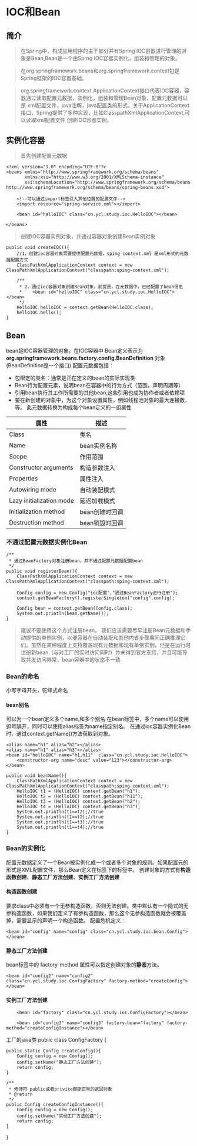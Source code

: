 # IOC和Bean
## 简介
>在Spring中，构成应用程序的主干部分并有Spring IOC容器进行管理的对象是Bean,Bean是一个由Sprng IOC容器实例化，组装和管理的对象。

>在org.springframework.beans和org.springframework.context包是Spring框架的IOC容器基础。

>org.springframework.context.ApplicationContext接口代表IOC容器，容器通过读取配置元数据，实例化，组装和管理Bean对象，配置元数据可以
是 xml配置文件，java注解，java配置类的形式。关于ApplicationContext接口，Spring提供了多种实现，比如ClasspathXmlApplicationContext,可以读取xml配置文件
创建IOC容器实例。

## 实例化容器
 >首先创建配置元数据
 
    <?xml version="1.0" encoding="UTF-8"?>
    <beans xmlns="http://www.springframework.org/schema/beans"
           xmlns:xsi="http://www.w3.org/2001/XMLSchema-instance"
           xsi:schemaLocation="http://www.springframework.org/schema/beans http://www.springframework.org/schema/beans/spring-beans.xsd">
    
        <!--可以通过import标签引入其他位置的配置文件-->
        <import resource="spring-service.xml"></import>
    
        <bean id="helloIOC" class="cn.ycl.study.ioc.HelloIOC"></bean>
    
    </beans>
    
>创建IOC容器实例对象，并通过容器对象创建Bean实例对象

    public void createIOC(){
        //1，创建ioc容器对象需要提供配置元数据，sping-context.xml 是xml形式的元数据配置方式
        ClassPathXmlApplicationContext context = new ClassPathXmlApplicationContext("classpath:sping-context.xml");
    
        /**
         * 2，通过ioc容器对象创建Bean对象。前提是，在元数据中，已经配置了bean信息
         *    <bean id="helloIOC" class="cn.ycl.study.ioc.HelloIOC"></bean>
         */
        HelloIOC helloIOC = context.getBean(HelloIOC.class);
        helloIOC.hello();
    }
    
## Bean
bean是IOC容器管理的对象，在IOC容器中 Bean定义表示为 **org.springframework.beans.factory.config.BeanDefinition** 对象(BeanDefinition是一个接口)
配置元数据包括：
* 包限定的类名：通常是正在定义的bean的实际实现类
* Bean行为配置元素，说明bean在容器中的行为方式（范围，声明周期等）
* 引用bean执行其工作所需要的其他bean,这些引用也成为协作者或者依赖项
* 要在新创建的对象中，为这个对象设置属性，例如线程池对象的最大连接数，等。
此元数据转换为构成每个bean定义的一组属性

| 属性 | 描述 | 
| ----- | ---- |
| Class | 类名 | 
| Name | bean实例名称 | 
| Scope | 作用范围 | 
| Constructor arguments | 构造参数注入 | 
| Properties | 属性注入 | 
| Autowiring mode | 自动装配模式 | 
| Lazy initialization mode | 延迟加载模式 | 
| Initialization method | bean创建时回调 | 
| Destruction method | bean销毁时回调 | 

### 不通过配置元数据实例化Bean
    /**
     * 通过BeanFactory对象注册bean，并不通过配置元数据配置bean
     */
    public void registerBean(){
        ClassPathXmlApplicationContext context = new ClassPathXmlApplicationContext("classpath:sping-context.xml");

        Config config = new Config("ioc配置","通过BeanFactory进行注册");
        context.getBeanFactory().registerSingleton("config",config);

        Config bean = context.getBean(Config.class);
        System.out.println(bean.getName());
    }
    
> 建议不要使用这个方式注册bean。
我们应该需要尽早注册Bean元数据和手动提供的单例实例，以便容器在自动装配和其他内省步骤期间正确推理它们。虽然在某种程度上支持覆盖现有元数据和现有单例实例，但是在运行时注册新bean（与对工厂的实时访问同时）并未得到官方支持，并且可能导致并发访问异常，bean容器中的状态不一致
    
### Bean的命名
小写字母开头，驼峰式命名
#### bean别名
可以为一个bean定义多个name,和多个别名
在bean标签中，多个name可以使用逗号隔开，同时可以使用alias标签为name指定别名。
在通过ioc容器实例化Bean时，通过context.getName()方法获取到对象。
    
    <alias name="h1" alias="h2"></alias>
    <alias name="h1" alias="h3"></alias>
    <bean id="helloIOC" name="h1,h11"  class="cn.ycl.study.ioc.HelloIOC">
        <constructor-arg name="desc" value="123"></constructor-arg>
    </bean>

    public void beanName(){
        ClassPathXmlApplicationContext context = new ClassPathXmlApplicationContext("classpath:sping-context.xml");
        HelloIOC t1 = (HelloIOC) context.getBean("h1");
        HelloIOC t2 = (HelloIOC) context.getBean("h11");
        HelloIOC t3 = (HelloIOC) context.getBean("h2");
        HelloIOC t4 = (HelloIOC) context.getBean("h3");
        System.out.println(t1==t2);//true
        System.out.println(t1==t2);//true
        System.out.println(t1==t3);//true
        System.out.println(t1==t4);//true
    }

### Bean的实例化
配置元数据定义了一个Bean被实例化成一个或者多个对象的规则。如果配置元的形式是XML配置文件，那么Bean定义在<beans>标签下的<bean>标签中。
创建对象的方式有**构造函数创建**、**静态工厂方法创建**、**实例工厂方法创建**

#### 构造函数创建
要求class中必须有一个无参构造函数，否则无法创建。类中默认有一个隐式的无参构造函数，如果我们定义了有参构造函数，那么这个无参构造函数就会被覆盖掉，需要显示的声明一个构造函数。
配置危机定义：

    <bean id="config" name="config" class="cn.ycl.study.ioc.bean.Config"></bean>

#### 静态工厂方法创建
bean标签中的 factory-method 属性可以指定创建对象的**静态**方法。

    <bean id="config2" name="config2" class="cn.ycl.study.ioc.ConfigFactory" factory-method="createConfig"></bean>
    
#### 实例工厂方法创建
        <bean id="factory" class="cn.ycl.study.ioc.ConfigFactory"></bean>
    
        <bean id="config3" name="config3" factory-bean="factory" factory-method="createConfigInstance"></bean>
        
工厂的java类
public class ConfigFactory {

    public static Config createConfig(){
        Config config = new Config();
        config.setName("静态工厂方法创建");
        return config;
    }

    /**
     * 修饰符 public或者privite都能正常的返回对象
     * @return
     */
    public Config createConfigInstance(){
        Config config = new Config();
        config.setName("实例工厂方法创建");
        return config;
    }
}
   
   
 

